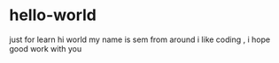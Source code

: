 # hello-world
just for learn
hi world my name is sem from around i like coding , i hope good work  with you 
